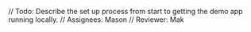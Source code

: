 // Todo: Describe the set up process from start to getting the demo app running locally.
// Assignees: Mason
// Reviewer: Mak
